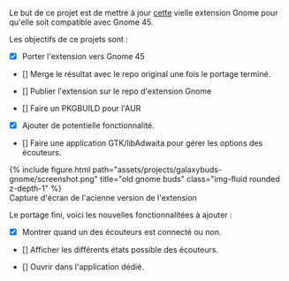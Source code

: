 Le but de ce projet est de mettre à jour [cette](https://github.com/sidilabs/galaxybuds-gnome-extension) vielle extension Gnome pour qu'elle soit compatible avec Gnome 45.

Les objectifs de ce projets sont :

- [x] Porter l'extension vers Gnome 45

- [] Merge le résultat avec le repo original une fois le portage terminé.

- [] Publier l'extension sur le repo d'extension Gnome

- [] Faire un PKGBUILD pour l'AUR

- [x] Ajouter de potentielle fonctionnalité.

- [] Faire une application GTK/libAdwaita pour gérer les options des écouteurs. 

<div class="row">
    <div class="col">
    </div>
    <div class="col">
        {% include figure.html path="assets/projects/galaxybuds-gnome/screenshot.png" title="old gnome buds" class="img-fluid rounded z-depth-1" %}
        <div class="caption">
            Capture d'écran de l'acienne version de l'extension
        </div>
    </div>
    <div class="col">
    </div>
</div>

Le portage fini, voici les nouvelles fonctionnalitées à ajouter :

- [x] Montrer quand un des écouteurs est connecté ou non.

- [] Afficher les différents états possible des écouteurs.

- [] Ouvrir dans l'application dédié.
